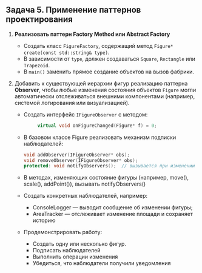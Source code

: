 ## Задача 5. Применение паттернов проектирования

1. **Реализовать паттерн Factory Method или Abstract Factory**  
   - Создать класс `FigureFactory`, содержащий метод `Figure* create(const std::string& type)`.  
   - В зависимости от `type`, должен создаваться `Square`, `Rectangle` или `Trapezoid`.  
   - В `main()` заменить прямое создание объектов на вызов фабрики.

2. Добавить к существующей иерархии фигур реализацию паттерна **Observer**, чтобы любые изменения состояния объектов `Figure` могли автоматически отслеживаться внешними компонентами (например, системой логирования или визуализацией).
    - Создать интерфейс `IFigureObserver` с методом:
       ```cpp
            virtual void onFigureChanged(Figure* f) = 0;
        ```
    - В базовом классе Figure реализовать механизм подписки наблюдателей:
        ```cpp
        void addObserver(IFigureObserver* obs);
        void removeObserver(IFigureObserver* obs);
        protected: void notifyObservers();  // вызывается при изменении состояния
        ```
    - В методах, изменяющих состояние фигуры (например, move(), scale(), addPoint()), вызывать notifyObservers()
    - Создать конкретных наблюдателей, например:
        - ConsoleLogger — выводит сообщение об изменении фигуры;
        - AreaTracker — отслеживает изменение площади и сохраняет историю

    - Продемонстрировать работу:
        - Создать одну или несколько фигур.
        - Подписать наблюдателей
        - Выполнить операции изменения
        - Убедиться, что наблюдатели получили уведомления



